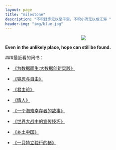 ```yaml
---
layout: page
title: "milestone"
description: "不积跬步无以至千里，不积小流无以成江海 "
header-img: "img/blue.jpg"
---
```



<center>
    <p><img src="https://vignette1.wikia.nocookie.net/gameofthrones/images/6/6c/Sam_S2.jpg/revision/latest?cb=20120324131039" align="center"></p>
</center>

**Even in the unlikely place, hope can still be found.**

###最近看的闲书：

- [《为数据而生:大数据创新实践》](http://product.dangdang.com/23953149.html)

- [《容忍与自由》](http://product.dangdang.com/23790257.html)

- [《君主论》](http://product.dangdang.com/21040273.html)

- [《情人》](http://product.dangdang.com/23509750.html)

- [《一个海难幸存者的故事》](http://product.dangdang.com/25078460.html)

- [《世界大战中的宣传技巧》](http://product.dangdang.com/20524121.html)

- [《乡土中国》](http://product.dangdang.com/23678069.html)

- [《一只特立独行的猪》](http://product.dangdang.com/24516890.html)






